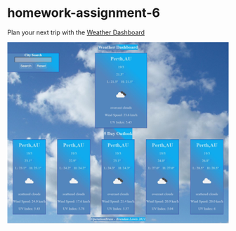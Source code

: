 # homework-assignment-6

Plan your next trip with the [Weather Dashboard](https://operationbrass.github.io/homework-assignment-6/ "Weather Dashboard")

![Final_Product](/Assets/images/final/snip.jpg)

